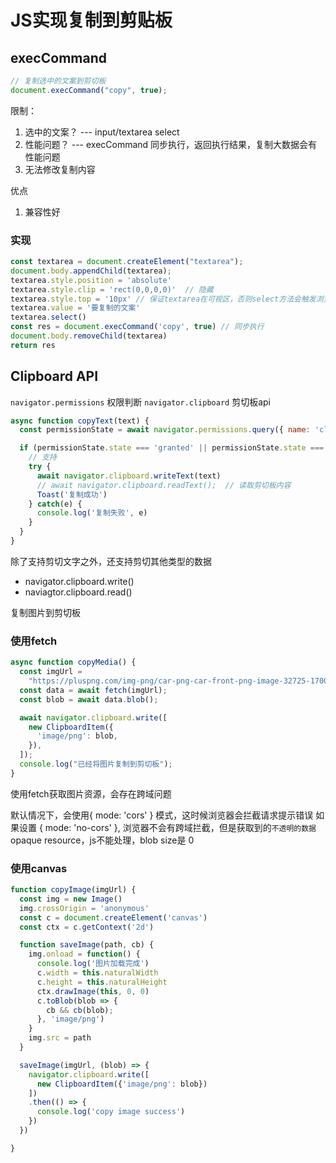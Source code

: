 # JS实现复制到剪贴板

## execCommand

```js
// 复制选中的文案到剪切板
document.execCommand("copy", true);
```

限制：
1. 选中的文案？ --- input/textarea  select
2. 性能问题？ --- execCommand 同步执行，返回执行结果，复制大数据会有性能问题
3. 无法修改复制内容

优点
1. 兼容性好

### 实现
```js
const textarea = document.createElement("textarea");
document.body.appendChild(textarea);
textarea.style.position = 'absolute'
textarea.style.clip = 'rect(0,0,0,0)'  // 隐藏
textarea.style.top = '10px' // 保证textarea在可视区，否则select方法会触发浏览器默认的跳转行为（滚动以将目标元素显示在可视区）
textarea.value = '要复制的文案'
textarea.select()
const res = document.execCommand('copy', true) // 同步执行
document.body.removeChild(textarea)
return res
```

## Clipboard API 

`navigator.permissions` 权限判断
`navigator.clipboard` 剪切板api

```js
async function copyText(text) {
  const permissionState = await navigator.permissions.query({ name: 'clipboard-write'})

  if (permissionState.state === 'granted' || permissionState.state === 'prompt') {
    // 支持
    try {
      await navigator.clipboard.writeText(text)
      // await navigator.clipboard.readText();  // 读取剪切板内容
      Toast('复制成功')
    } catch(e) {
      console.log('复制失败', e)
    }
  }
}
```

除了支持剪切文字之外，还支持剪切其他类型的数据

+ navigator.clipboard.write()
+ naviagtor.clipboard.read()

复制图片到剪切板

### 使用fetch
```js
async function copyMedia() {
  const imgUrl =
    "https://pluspng.com/img-png/car-png-car-front-png-image-32725-1700.png";
  const data = await fetch(imgUrl);
  const blob = await data.blob();

  await navigator.clipboard.write([
    new ClipboardItem({
      'image/png': blob,
    }),
  ]);
  console.log("已经将图片复制到剪切板");
}
```

使用fetch获取图片资源，会存在跨域问题

默认情况下，会使用{ mode: 'cors' } 模式，这时候浏览器会拦截请求提示错误
如果设置 { mode: 'no-cors' }, 浏览器不会有跨域拦截，但是获取到的`不透明的数据`opaque resource，js不能处理，blob size是 0

### 使用canvas
```js
function copyImage(imgUrl) {
  const img = new Image()
  img.crossOrigin = 'anonymous'
  const c = document.createElement('canvas')
  const ctx = c.getContext('2d')

  function saveImage(path, cb) {
    img.onload = function() {
      console.log('图片加载完成')
      c.width = this.naturalWidth
      c.height = this.naturalHeight
      ctx.drawImage(this, 0, 0)
      c.toBlob(blob => {
        cb && cb(blob);
      }, 'image/png')
    }
    img.src = path
  }

  saveImage(imgUrl, (blob) => {
    navigator.clipboard.write([
      new ClipboardItem({'image/png': blob})
    ])
    .then(() => {
      console.log('copy image success')
    })
  })

}
```